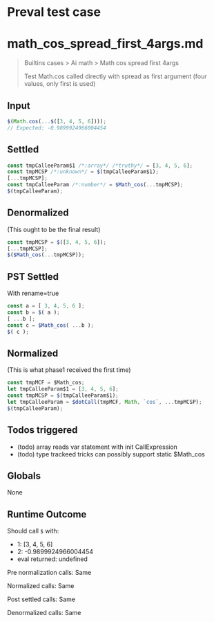 # Preval test case

# math_cos_spread_first_4args.md

> Builtins cases > Ai math > Math cos spread first 4args
>
> Test Math.cos called directly with spread as first argument (four values, only first is used)

## Input

`````js filename=intro
$(Math.cos(...$([3, 4, 5, 6])));
// Expected: -0.9899924966004454
`````


## Settled


`````js filename=intro
const tmpCalleeParam$1 /*:array*/ /*truthy*/ = [3, 4, 5, 6];
const tmpMCSP /*:unknown*/ = $(tmpCalleeParam$1);
[...tmpMCSP];
const tmpCalleeParam /*:number*/ = $Math_cos(...tmpMCSP);
$(tmpCalleeParam);
`````


## Denormalized
(This ought to be the final result)

`````js filename=intro
const tmpMCSP = $([3, 4, 5, 6]);
[...tmpMCSP];
$($Math_cos(...tmpMCSP));
`````


## PST Settled
With rename=true

`````js filename=intro
const a = [ 3, 4, 5, 6 ];
const b = $( a );
[ ...b ];
const c = $Math_cos( ...b );
$( c );
`````


## Normalized
(This is what phase1 received the first time)

`````js filename=intro
const tmpMCF = $Math_cos;
let tmpCalleeParam$1 = [3, 4, 5, 6];
const tmpMCSP = $(tmpCalleeParam$1);
let tmpCalleeParam = $dotCall(tmpMCF, Math, `cos`, ...tmpMCSP);
$(tmpCalleeParam);
`````


## Todos triggered


- (todo) array reads var statement with init CallExpression
- (todo) type trackeed tricks can possibly support static $Math_cos


## Globals


None


## Runtime Outcome


Should call `$` with:
 - 1: [3, 4, 5, 6]
 - 2: -0.9899924966004454
 - eval returned: undefined

Pre normalization calls: Same

Normalized calls: Same

Post settled calls: Same

Denormalized calls: Same
